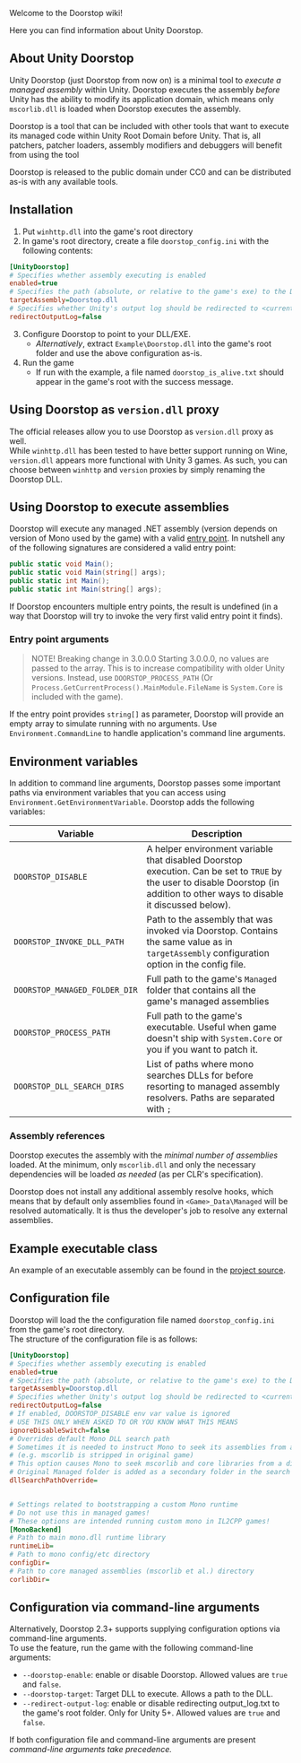Welcome to the Doorstop wiki!

Here you can find information about Unity Doorstop.

## About Unity Doorstop

Unity Doorstop (just Doorstop from now on) is a minimal tool to *execute a managed assembly* within Unity. Doorstop executes the assembly *before* Unity has the ability to modify its application domain, which means only `mscorlib.dll` is loaded when Doorstop executes the assembly.

Doorstop is a tool that can be included with other tools that want to execute its managed code within Unity Root Domain before Unity. That is, all patchers, patcher loaders, assembly modifiers and debuggers will benefit from using the tool

Doorstop is released to the public domain under CC0 and can be distributed as-is with any available tools.

## Installation

1. Put `winhttp.dll` into the game's root directory
2. In game's root directory, create a file `doorstop_config.ini` with the following contents:

```ini
[UnityDoorstop]
# Specifies whether assembly executing is enabled
enabled=true
# Specifies the path (absolute, or relative to the game's exe) to the DLL/EXE that should be executed by Doorstop
targetAssembly=Doorstop.dll
# Specifies whether Unity's output log should be redirected to <current folder>\output_log.txt
redirectOutputLog=false
```

3. Configure Doorstop to point to your DLL/EXE.
    * *Alternatively*, extract `Example\Doorstop.dll` into the game's root folder and use the above configuration as-is.
4. Run the game
    * If run with the example, a file named `doorstop_is_alive.txt` should appear in the game's root with the success message.

## Using Doorstop as `version.dll` proxy

The official releases allow you to use Doorstop as `version.dll` proxy as well.  
While `winhttp.dll` has been tested to have better support running on Wine, `version.dll` 
appears more functional with Unity 3 games. As such, you can choose between `winhttp` and `version` proxies 
by simply renaming the Doorstop DLL.

## Using Doorstop to execute assemblies

Doorstop will execute any managed .NET assembly (version depends on version of Mono used by the game) with a valid [entry point](https://docs.microsoft.com/en-us/dotnet/csharp/programming-guide/main-and-command-args/). In nutshell any of the following signatures are considered a valid entry point:

```csharp
public static void Main();
public static void Main(string[] args);
public static int Main();
public static int Main(string[] args);
```

If Doorstop encounters multiple entry points, the result is undefined (in a way that Doorstop will try to invoke the very first valid entry point it finds).

### Entry point arguments

> NOTE! Breaking change in 3.0.0.0
> Starting 3.0.0.0, no values are passed to the array. This is to increase compatibility with older Unity versions.
> Instead, use `DOORSTOP_PROCESS_PATH` (Or `Process.GetCurrentProcess().MainModule.FileName` is `System.Core` is included with the game).

If the entry point provides `string[]` as parameter, Doorstop will provide an empty array to simulate running with no arguments.
Use `Environment.CommandLine` to handle application's command line arguments.

## Environment variables

In addition to command line arguments, Doorstop passes some important paths via environment variables that you can access using `Environment.GetEnvironmentVariable`. Doorstop adds the following variables:

| Variable | Description |
|----------|------------ |
| `DOORSTOP_DISABLE` | A helper environment variable that disabled Doorstop execution. Can be set to `TRUE` by the user to disable Doorstop (in addition to other ways to disable it discussed below). |
| `DOORSTOP_INVOKE_DLL_PATH` | Path to the assembly that was invoked via Doorstop. Contains the same value as in `targetAssembly` configuration option in the config file. |
| `DOORSTOP_MANAGED_FOLDER_DIR` | Full path to the game's `Managed` folder that contains all the game's managed assemblies |
| `DOORSTOP_PROCESS_PATH` | Full path to the game's executable. Useful when game doesn't ship with `System.Core` or you if you want to patch it. |
| `DOORSTOP_DLL_SEARCH_DIRS` | List of paths where mono searches DLLs for before resorting to managed assembly resolvers. Paths are separated with `;` |

### Assembly references

Doorstop executes the assembly with the *minimal number of assemblies* loaded. At the minimum, only `mscorlib.dll` and only the necessary dependencies will be loaded *as needed* (as per CLR's specification).

Doorstop does not install any additional assembly resolve hooks, which means that by default only assemblies found in `<Game>_Data\Managed` will be resolved automatically. It is thus the developer's job to resolve any external assemblies.

## Example executable class

An example of an executable assembly can be found in the [project source](https://github.com/NeighTools/UnityDoorstop/tree/master/DoorstopTest).

## Configuration file

Doorstop will load the the configuration file named `doorstop_config.ini` from the game's root directory.  
The structure of the configuration file is as follows:

```ini
[UnityDoorstop]
# Specifies whether assembly executing is enabled
enabled=true
# Specifies the path (absolute, or relative to the game's exe) to the DLL/EXE that should be executed by Doorstop
targetAssembly=Doorstop.dll
# Specifies whether Unity's output log should be redirected to <current folder>\output_log.txt
redirectOutputLog=false
# If enabled, DOORSTOP_DISABLE env var value is ignored
# USE THIS ONLY WHEN ASKED TO OR YOU KNOW WHAT THIS MEANS
ignoreDisableSwitch=false
# Overrides default Mono DLL search path
# Sometimes it is needed to instruct Mono to seek its assemblies from a different path
# (e.g. mscorlib is stripped in original game)
# This option causes Mono to seek mscorlib and core libraries from a different folder before Managed
# Original Managed folder is added as a secondary folder in the search path
dllSearchPathOverride=


# Settings related to bootstrapping a custom Mono runtime
# Do not use this in managed games!
# These options are intended running custom mono in IL2CPP games!
[MonoBackend]
# Path to main mono.dll runtime library
runtimeLib=
# Path to mono config/etc directory
configDir=
# Path to core managed assemblies (mscorlib et al.) directory
corlibDir=
```

## Configuration via command-line arguments

Alternatively, Doorstop 2.3+ supports supplying configuration options via command-line arguments.  
To use the feature, run the game with the following command-line arguments:

* `--doorstop-enable`: enable or disable Doorstop. Allowed values are `true` and `false`.
* `--doorstop-target`: Target DLL to execute. Allows a path to the DLL.
* `--redirect-output-log`: enable or disable redirecting output_log.txt to the game's root folder. Only for Unity 5+. Allowed values are `true` and `false`.

If both configuration file and command-line arguments are present **command-line arguments take precedence*.*
